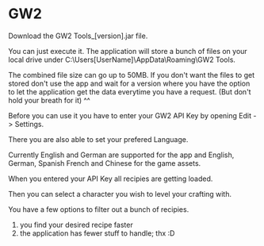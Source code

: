 # GW2
Download the GW2 Tools_[version].jar file.

You can just execute it. The application will store a bunch of files on your local drive under C:\Users\[UserName]\AppData\Roaming\GW2 Tools.

The combined file size can go up to 50MB. If you don't want the files to get stored don't use the app and wait for a version where you have the option to let the application get the data everytime you have a request. (But don't hold your breath for it) ^^

Before you can use it you have to enter your GW2 API Key by opening Edit -> Settings.

There you are also able to set your prefered Language.


Currently English and German are supported for the app and English, German, Spanish French and Chinese for the game assets.

When you entered your API Key all recipies are getting loaded.

Then you can select a character you wish to level your crafting with.

You have a few options to filter out a bunch of recipies.

1) you find your desired recipe faster
2) the application has fewer stuff to handle; thx :D
